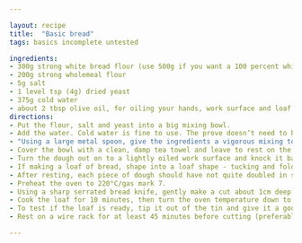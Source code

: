 ```yaml
---

layout: recipe
title:  "Basic bread"
tags: basics incomplete untested

ingredients:
- 300g strong white bread flour (use 500g if you want a 100 percent white loaf), plus extra for sprinkling
- 200g strong wholemeal flour
- 5g salt
- 1 level tsp (4g) dried yeast
- 375g cold water
- about 2 tbsp olive oil, for oiling your hands, work surface and loaf tin
directions:
- Put the flour, salt and yeast into a big mixing bowl.
- Add the water. Cold water is fine to use. The prove doesn’t need to be jump-started by warm water. A slower prove makes for better bread.
- "Using a large metal spoon, give the ingredients a vigorous mixing to combine. After a minute or so of mixing, the dough should be cohesive and pulling away from the sides of the bowl in a big ball. It will feel wet. It should do: don’t be tempted to add more flour."
- Cover the bowl with a clean, damp tea towel and leave to rest on the worktop for an hour or more - you want the dough to approximately double in size.
- Turn the dough out on to a lightly oiled work surface and knock it back with lightly oiled hands, pushing, folding and turning the dough back in on itself for a good few minutes.
- If making a loaf of bread, shape into a loaf shape - tucking and folding the seams to sit on the underside. Lightly oil a 450g loaf tin, put the loaf into the tin with the damp tea towel over the top and rest for a further 30-45 minutes.
- After resting, each piece of dough should have not quite doubled in size again - just rising above the lip of the tin is sufficient. You want the dough to still have a bit of unexpended energy from the yeast, so that when it hits the heat of the very hot oven, the loaves will give a final burst upwards.
- Preheat the oven to 220°C/gas mark 7.
- Using a sharp serrated bread knife, gently make a cut about 1cm deep along the surface of the loaf. Sprinkle a pinch or two of extra flour over the top of the loaf.
- Cook the loaf for 10 minutes, then turn the oven temperature down to 190°C/gas mark 5. Continue to cook for 25-30 minutes.
- To test if the loaf is ready, tip it out of the tin and give it a good tap from beneath. It should sound hollow and the loaf should have a good crust.
- Rest on a wire rack for at least 45 minutes before cutting (preferably for an hour or so).

---
```

